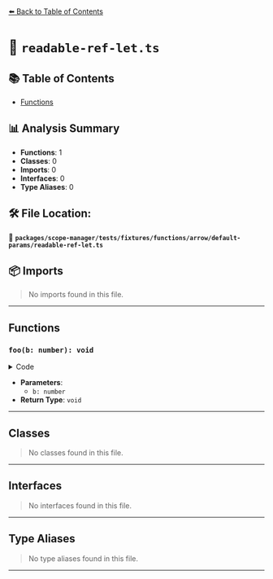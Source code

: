 [⬅️ Back to Table of Contents](../../../../../../../index.md)

# 📄 `readable-ref-let.ts`

## 📚 Table of Contents

- [Functions](#functions)

## 📊 Analysis Summary

- **Functions**: 1
- **Classes**: 0
- **Imports**: 0
- **Interfaces**: 0
- **Type Aliases**: 0

## 🛠️ File Location:
📂 **`packages/scope-manager/tests/fixtures/functions/arrow/default-params/readable-ref-let.ts`**

## 📦 Imports

> No imports found in this file.


---

## Functions

### `foo(b: number): void`

<details><summary>Code</summary>

```ts
(b = a) => {}
```
</details>

- **Parameters**:
  - `b: number`
- **Return Type**: `void`

---

## Classes

> No classes found in this file.


---

## Interfaces

> No interfaces found in this file.


---

## Type Aliases

> No type aliases found in this file.


---
